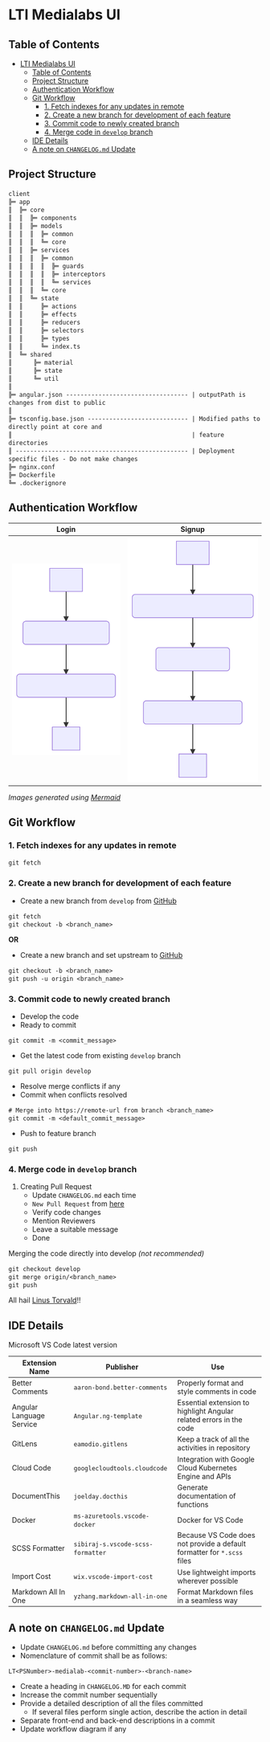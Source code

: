 # LTI Medialabs UI

## Table of Contents
- [LTI Medialabs UI](#lti-medialabs-ui)
  - [Table of Contents](#table-of-contents)
  - [Project Structure](#project-structure)
  - [Authentication Workflow](#authentication-workflow)
  - [Git Workflow](#git-workflow)
    - [1. Fetch indexes for any updates in remote](#1-fetch-indexes-for-any-updates-in-remote)
    - [2. Create a new branch for development of each feature](#2-create-a-new-branch-for-development-of-each-feature)
    - [3. Commit code to newly created branch](#3-commit-code-to-newly-created-branch)
    - [4. Merge code in `develop` branch](#4-merge-code-in-develop-branch)
  - [IDE Details](#ide-details)
  - [A note on `CHANGELOG.md` Update](#a-note-on-changelogmd-update)

## Project Structure

```
client
╠═ app 
║  ╠═ core
║  ║  ╠═ components
║  ║  ╠═ models
║  ║  ║  ╠═ common
║  ║  ║  ╚═ core
║  ║  ╠═ services
║  ║  ║  ╠═ common
║  ║  ║  ║  ╠═ guards
║  ║  ║  ║  ╠═ interceptors
║  ║  ║  ║  ╚═ services
║  ║  ║  ╚═ core
║  ║  ╚═ state
║  ║     ╠═ actions
║  ║     ╠═ effects
║  ║     ╠═ reducers
║  ║     ╠═ selectors
║  ║     ╠═ types
║  ║     ╚═ index.ts
║  ╚═ shared
║      ╠═ material
║      ╠═ state
║      ╚═ util
║
╠═ angular.json ---------------------------------- | outputPath is changes from dist to public
║
╠═ tsconfig.base.json ---------------------------- | Modified paths to directly point at core and 
║                                                  | feature directories
║ ------------------------------------------------ | Deployment specific files - Do not make changes
╠═ nginx.conf
╠═ Dockerfile
╚═ .dockerignore
```

## Authentication Workflow

|                                       Login                                        |                                        Signup                                        |
| :--------------------------------------------------------------------------------: | :----------------------------------------------------------------------------------: |
| ![alt text](../documents/CHANGELOG/2020-08/assets/login-flow.svg "Login Workflow") | ![alt text](../documents/CHANGELOG/2020-08/assets/signup-flow.svg "Signup Workflow") |

*Images generated using [Mermaid](https://mermaid-js.github.io/mermaid-live-editor/)*

##  Git Workflow

### 1. Fetch indexes for any updates in remote

```
git fetch
```

### 2. Create a new branch for development of each feature

- Create a new branch from `develop` from [GitHub](https://github.com/LTIMedialab/medialab-ui/)
```
git fetch
git checkout -b <branch_name>
```
**OR**
- Create a new branch and set upstream to [GitHub](https://github.com/LTIMedialab/medialab-ui/)
```
git checkout -b <branch_name>
git push -u origin <branch_name>
```

### 3. Commit code to newly created branch

- Develop the code
- Ready to commit
```
git commit -m <commit_message>
```

- Get the latest code from existing `develop` branch
```
git pull origin develop
```

- Resolve merge conflicts if any
- Commit when conflicts resolved
```
# Merge into https://remote-url from branch <branch_name>
git commit -m <default_commit_message>
```

- Push to feature branch
```
git push
```

### 4. Merge code in `develop` branch

1. Creating Pull Request
   - Update `CHANGELOG.md` each time
   - `New Pull Request` from [here](https://github.com/LTIMedialab/medialab-ui/pulls)
   - Verify code changes
   - Mention Reviewers
   - Leave a suitable message
   - Done

 Merging the code directly into develop *(not recommended)*
```
git checkout develop
git merge origin/<branch_name>
git push
```

All hail [Linus Torvald](https://github.com/torvalds)!!

##  IDE Details

Microsoft VS Code latest version

| Extension Name           | Publisher                         | Use                                                                     |
| ------------------------ | --------------------------------- | ----------------------------------------------------------------------- |
| Better Comments          | `aaron-bond.better-comments`      | Properly format and style comments in code                              |
| Angular Language Service | `Angular.ng-template`             | Essential extension to highlight Angular related errors in the code     |
| GitLens                  | `eamodio.gitlens`                 | Keep a track of all the activities in repository                        |
| Cloud Code               | `googlecloudtools.cloudcode`      | Integration with Google Cloud Kubernetes Engine and APIs                |
| DocumentThis             | `joelday.docthis`                 | Generate documentation of functions                                     |
| Docker                   | `ms-azuretools.vscode-docker`     | Docker for VS Code                                                      |
| SCSS Formatter           | `sibiraj-s.vscode-scss-formatter` | Because VS Code does not provide a default formatter for `*.scss` files |
| Import Cost              | `wix.vscode-import-cost`          | Use lightweight imports wherever possible                               |
| Markdown All In One      | `yzhang.markdown-all-in-one`      | Format Markdown files in a seamless way                                 |

## A note on `CHANGELOG.md` Update

- Update `CHANGELOG.md` before committing any changes
- Nomenclature of commit shall be as follows: 
```
LT<PSNumber>-medialab-<commit-number>-<branch-name>
```
- Create a heading in `CHANGELOG.MD` for each commit
- Increase the commit number sequentially
- Provide a detailed description of all the files committed
  - If several files perform single action, describe the action in detail
- Separate front-end and back-end descriptions in a commit
- Update workflow diagram if any
